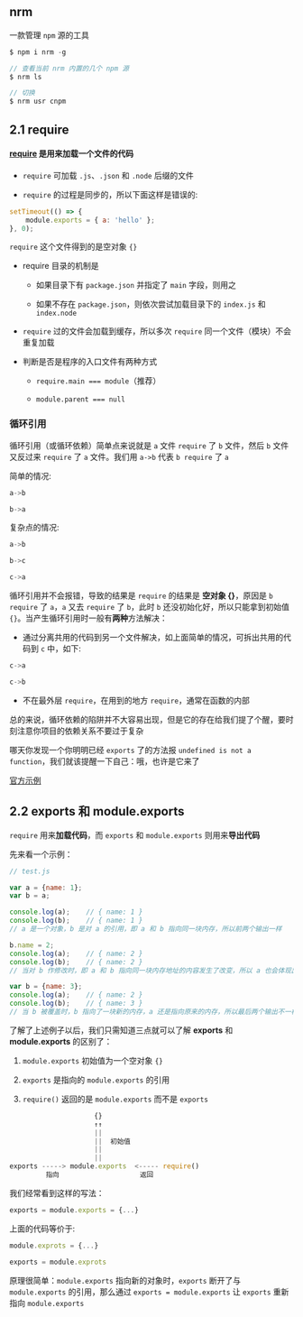 ## nrm

一款管理 `npm` 源的工具

```js
$ npm i nrm -g

// 查看当前 nrm 内置的几个 npm 源
$ nrm ls

// 切换
$ nrm usr cnpm 
```


## 2.1 require

#### [require](https://nodejs.org/api/modules.html) 是用来加载一个文件的代码

* `require` 可加载 `.js`、`.json` 和 `.node` 后缀的文件

* `require` 的过程是同步的，所以下面这样是错误的:

```js
setTimeout(() => {
    module.exports = { a: 'hello' };
}, 0);
```

`require` 这个文件得到的是空对象 `{}`

* require 目录的机制是

  * 如果目录下有 `package.json` 并指定了 `main` 字段，则用之

  * 如果不存在 `package.json`，则依次尝试加载目录下的 `index.js` 和 `index.node`

* `require` 过的文件会加载到缓存，所以多次 `require` 同一个文件（模块）不会重复加载

* 判断是否是程序的入口文件有两种方式

  * `require.main === module`（推荐）

  * `module.parent === null`
 
 

### 循环引用

循环引用（或循环依赖）简单点来说就是 `a` 文件 `require` 了 `b` 文件，然后 `b` 文件又反过来 `require` 了 `a` 文件。我们用 `a->b` 代表 `b require` 了 `a`

简单的情况:

```js
a->b

b->a
```

复杂点的情况:

```js
a->b

b->c

c->a
```

循环引用并不会报错，导致的结果是 `require` 的结果是 **空对象 {}**，原因是 `b require` 了 `a`，`a` 又去 `require` 了 `b`，此时 `b` 还没初始化好，所以只能拿到初始值 `{}`。当产生循环引用时一般有**两种**方法解决：

* 通过分离共用的代码到另一个文件解决，如上面简单的情况，可拆出共用的代码到 `c` 中，如下:

```js
c->a

c->b
```

* 不在最外层 `require`，在用到的地方 `require`，通常在函数的内部

总的来说，循环依赖的陷阱并不大容易出现，但是它的存在给我们提了个醒，要时刻注意你项目的依赖关系不要过于复杂

哪天你发现一个你明明已经 `exports` 了的方法报 `undefined is not a function`，我们就该提醒一下自己：哦，也许是它来了

[官方示例](https://nodejs.org/api/modules.html#modules_cycles)



## 2.2 exports 和 module.exports

`require` 用来**加载代码**，而 `exports` 和 `module.exports` 则用来**导出代码**

先来看一个示例：

```js
// test.js

var a = {name: 1};
var b = a;

console.log(a);    // { name: 1 }
console.log(b);    // { name: 1 }
// a 是一个对象，b 是对 a 的引用，即 a 和 b 指向同一块内存，所以前两个输出一样

b.name = 2;
console.log(a);    // { name: 2 }
console.log(b);    // { name: 2 }
// 当对 b 作修改时，即 a 和 b 指向同一块内存地址的内容发生了改变，所以 a 也会体现出来，所以两者的输出是一样的

var b = {name: 3};    
console.log(a);    // { name: 2 }
console.log(b);    // { name: 3 }
// 当 b 被覆盖时，b 指向了一块新的内存，a 还是指向原来的内存，所以最后两个输出不一样
```

了解了上述例子以后，我们只需知道三点就可以了解 **exports** 和 **module.exports** 的区别了：

1. `module.exports` 初始值为一个空对象 `{}`

2. `exports` 是指向的 `module.exports` 的引用

3. `require()` 返回的是 `module.exports` 而不是 `exports`

```js
                     {}
                     ↑↑
                     ||  
                     ||  初始值
                     ||
                     ||
exports -----> module.exports  <----- require()
         指向                    返回
```

我们经常看到这样的写法：

```js
exports = module.exports = {...}
```

上面的代码等价于:

```js
module.exprots = {...}

exports = module.exprots
```

原理很简单：`module.exports` 指向新的对象时，`exports` 断开了与 `module.exports` 的引用，那么通过 `exports = module.exports` 让 `exports` 重新指向 `module.exports`
